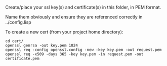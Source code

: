Create/place your ssl key(s) and certificate(s) in this folder, in PEM format.

Name them obviously and ensure they are referenced correctly in ../config.lisp

To create a new cert (from your project home directory):

    cd cert/
    openssl genrsa -out key.pem 1024
    openssl req -config openssl.config -new -key key.pem -out request.pem
    openssl req -x509 -days 365 -key key.pem -in request.pem -out certificate.pem

